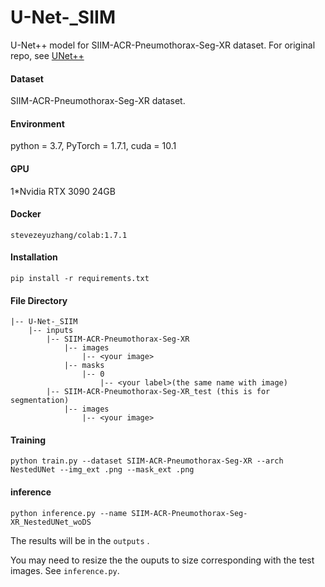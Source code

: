 # U-Net-_SIIM
U-Net++ model for SIIM-ACR-Pneumothorax-Seg-XR dataset. For original repo, see [UNet++](https://github.com/4uiiurz1/pytorch-nested-unet)

#### Dataset

SIIM-ACR-Pneumothorax-Seg-XR dataset.

#### Environment

python = 3.7, PyTorch = 1.7.1, cuda = 10.1

#### GPU

1*Nvidia RTX 3090 24GB

#### Docker
```
stevezeyuzhang/colab:1.7.1
```

#### Installation

```
pip install -r requirements.txt
```

#### File Directory
```
|-- U-Net-_SIIM
    |-- inputs
        |-- SIIM-ACR-Pneumothorax-Seg-XR
            |-- images
                |-- <your image>
            |-- masks
                |-- 0
                    |-- <your label>(the same name with image)
        |-- SIIM-ACR-Pneumothorax-Seg-XR_test (this is for segmentation)
            |-- images
                |-- <your image>
```
#### Training

```
python train.py --dataset SIIM-ACR-Pneumothorax-Seg-XR --arch NestedUNet --img_ext .png --mask_ext .png
```

#### inference

```
python inference.py --name SIIM-ACR-Pneumothorax-Seg-XR_NestedUNet_woDS
```
The results will be in the `outputs` . 

You may need to resize the the ouputs to size corresponding with the test images. See `inference.py`.
